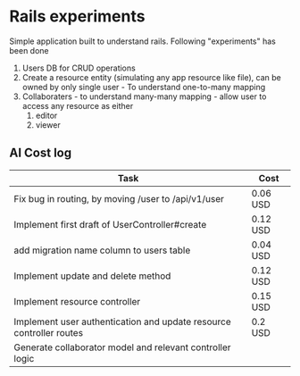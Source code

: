 # Rails experiments
Simple application built to understand rails. Following "experiments" has been done
1. Users DB for CRUD operations
2. Create a resource entity (simulating any app resource like file), can be owned by only single user - To understand one-to-many mapping
3. Collaboraters - to understand many-many mapping - allow user to access any resource as either 
    1. editor
    2. viewer 

## AI Cost log

| Task | Cost |
| --- | --- |
| Fix bug in routing, by moving /user to /api/v1/user | 0.06 USD |
| Implement first draft of UserController#create | 0.12 USD |
| add migration name column to users table | 0.04 USD |
| Implement update and delete method | 0.12 USD  |
| Implement resource controller | 0.15 USD |
| Implement user authentication and update resource controller routes | 0.2 USD |
| Generate collaborator model and relevant controller logic |  |